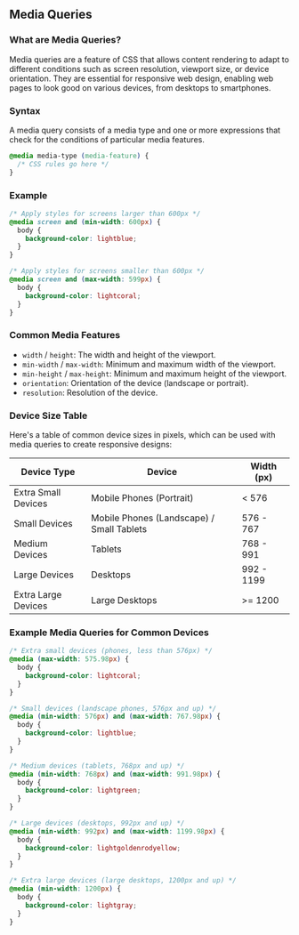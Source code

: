 ## Media Queries

### What are Media Queries?

Media queries are a feature of CSS that allows content rendering to adapt to different conditions such as screen resolution, viewport size, or device orientation. They are essential for responsive web design, enabling web pages to look good on various devices, from desktops to smartphones.

### Syntax

A media query consists of a media type and one or more expressions that check for the conditions of particular media features.

```css
@media media-type (media-feature) {
  /* CSS rules go here */
}
```

### Example

```css
/* Apply styles for screens larger than 600px */
@media screen and (min-width: 600px) {
  body {
    background-color: lightblue;
  }
}

/* Apply styles for screens smaller than 600px */
@media screen and (max-width: 599px) {
  body {
    background-color: lightcoral;
  }
}
```

### Common Media Features

- `width` / `height`: The width and height of the viewport.
- `min-width` / `max-width`: Minimum and maximum width of the viewport.
- `min-height` / `max-height`: Minimum and maximum height of the viewport.
- `orientation`: Orientation of the device (landscape or portrait).
- `resolution`: Resolution of the device.

### Device Size Table

Here's a table of common device sizes in pixels, which can be used with media queries to create responsive designs:

| Device Type           | Device                 | Width (px) |
|-----------------------|------------------------|------------|
| Extra Small Devices   | Mobile Phones (Portrait)| < 576      |
| Small Devices         | Mobile Phones (Landscape) / Small Tablets | 576 - 767 |
| Medium Devices        | Tablets                | 768 - 991  |
| Large Devices         | Desktops               | 992 - 1199 |
| Extra Large Devices   | Large Desktops         | >= 1200    |

### Example Media Queries for Common Devices

```css
/* Extra small devices (phones, less than 576px) */
@media (max-width: 575.98px) {
  body {
    background-color: lightcoral;
  }
}

/* Small devices (landscape phones, 576px and up) */
@media (min-width: 576px) and (max-width: 767.98px) {
  body {
    background-color: lightblue;
  }
}

/* Medium devices (tablets, 768px and up) */
@media (min-width: 768px) and (max-width: 991.98px) {
  body {
    background-color: lightgreen;
  }
}

/* Large devices (desktops, 992px and up) */
@media (min-width: 992px) and (max-width: 1199.98px) {
  body {
    background-color: lightgoldenrodyellow;
  }
}

/* Extra large devices (large desktops, 1200px and up) */
@media (min-width: 1200px) {
  body {
    background-color: lightgray;
  }
}
```
